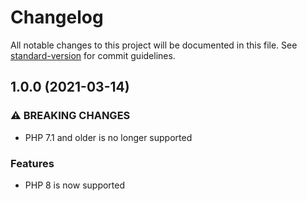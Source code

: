 # Changelog

All notable changes to this project will be documented in this file.
See [standard-version](https://github.com/conventional-changelog/standard-version) for commit guidelines.

## 1.0.0 (2021-03-14)

### ⚠ BREAKING CHANGES

* PHP 7.1 and older is no longer supported

### Features

* PHP 8 is now supported
